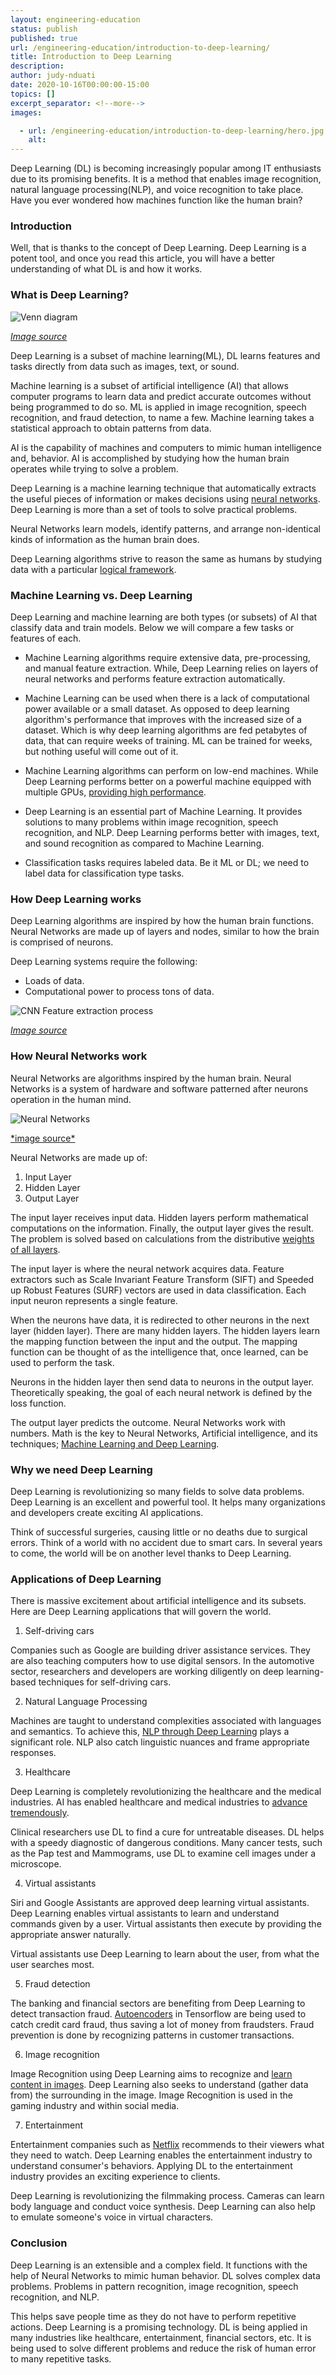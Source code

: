 ```yaml
---
layout: engineering-education
status: publish
published: true
url: /engineering-education/introduction-to-deep-learning/
title: Introduction to Deep Learning
description:
author: judy-nduati
date: 2020-10-16T00:00:00-15:00
topics: []
excerpt_separator: <!--more-->
images:

  - url: /engineering-education/introduction-to-deep-learning/hero.jpg
    alt:
---
```

Deep Learning (DL) is becoming increasingly popular among IT enthusiasts due to its promising benefits. It is a method that enables image recognition, natural language processing(NLP), and voice recognition to take place. Have you ever wondered how machines function like the human brain?
<!--more-->
### Introduction
Well, that is thanks to the concept of Deep Learning. Deep Learning is a potent tool, and once you read this article, you will have a better understanding of what DL is and how it works.
### What is Deep Learning?

![Venn diagram](/engineering-education/introduction-to-deep-learning/ai-ml-dl.jpg)<br>

[*Image source*](https://towardsdatascience.com/cousins-of-artificial-intelligence-dda4edc27b55)

Deep Learning is a subset of machine learning(ML), DL learns features and tasks directly from data such as images, text, or sound.

Machine learning is a subset of artificial intelligence (AI) that allows computer programs to learn data and predict accurate outcomes without being programmed to do so. ML is applied in image recognition, speech recognition, and fraud detection, to name a few. Machine learning takes a statistical approach to obtain patterns from data.

AI is the capability of machines and computers to mimic human intelligence and, behavior. AI is accomplished by studying how the human brain operates while trying to solve a problem.

Deep Learning is a machine learning technique that automatically extracts the useful pieces of information or makes decisions using [neural networks](https://en.wikipedia.org/wiki/Artificial_neural_network). Deep Learning is more than a set of tools to solve practical problems.

Neural Networks learn models, identify patterns, and arrange non-identical kinds of information as the human brain does.

Deep Learning algorithms strive to reason the same as humans by studying data with a particular [logical framework](https://medium.com/tebs-lab/introduction-to-deep-learning-a46e92cb0022).

### Machine Learning vs. Deep Learning
Deep Learning and machine learning are both types (or subsets) of AI that classify data and train models. Below we will compare a few tasks or features of each.

- Machine Learning algorithms require extensive data, pre-processing, and manual feature extraction. While, Deep Learning relies on layers of neural networks and performs feature extraction automatically.

- Machine Learning can be used when there is a lack of computational power available or a small dataset. As opposed to deep learning algorithm's performance that improves with the increased size of a dataset. Which is why deep learning algorithms are fed petabytes of data, that can require weeks of training. ML can be trained for weeks, but nothing useful will come out of it.

- Machine Learning algorithms can perform on low-end machines. While Deep Learning performs better on a powerful machine equipped with multiple GPUs, [providing high performance](https://hackr.io/blog/machine-learning-vs-deep-learning).

- Deep Learning is an essential part of Machine Learning. It provides solutions to many problems within image recognition, speech recognition, and NLP. Deep Learning performs better with images, text, and sound recognition as compared to Machine Learning.

- Classification tasks requires labeled data. Be it ML or DL; we need to label data for classification type tasks.

### How Deep Learning works
Deep Learning algorithms are inspired by how the human brain functions. Neural Networks are made up of layers and nodes, similar to how the brain is comprised of neurons.

Deep Learning systems require the following:
- Loads of data.
- Computational power to process tons of data.

![CNN Feature extraction process](/engineering-education/introduction-to-deep-learning/ai-ml-dl.jpg)<br>

[*Image source*](https://towardsdatascience.com/cousins-of-artificial-intelligence-dda4edc27b55)

### How Neural Networks work
Neural Networks are algorithms inspired by the human brain. Neural Networks is a system of hardware and software patterned after neurons operation in the human mind.

![Neural Networks](/engineering-education/introduction-to-deep-learning/fep.png)<br>

[\*image source\*](https://www.quora.com/How-can-I-use-CNN-for-feature-extraction-of-images)

Neural Networks are made up of:
1. Input Layer
2. Hidden Layer
3. Output Layer

The input layer receives input data. Hidden layers perform mathematical computations on the information. Finally, the output layer gives the result. The problem is solved based on calculations from the distributive [weights of all layers](https://www.modev.com/blog/how-deep-learning-works).

The input layer is where the neural network acquires data. Feature extractors such as Scale Invariant Feature Transform (SIFT) and Speeded up Robust Features (SURF) vectors are used in data classification. Each input neuron represents a single feature.

When the neurons have data, it is redirected to other neurons in the next layer (hidden layer). There are many hidden layers. The hidden layers learn the mapping function between the input and the output. The mapping function can be thought of as the intelligence that, once learned, can be used to perform the task.

Neurons in the hidden layer then send data to neurons in the output layer. Theoretically speaking, the goal of each neural network is defined by the loss function.

The output layer predicts the outcome. Neural Networks work with numbers. Math is the key to Neural Networks, Artificial intelligence, and its techniques; [Machine Learning and Deep Learning](http://neuralnetworksanddeeplearning.com/chap1.html).

### Why we need Deep Learning
Deep Learning is revolutionizing so many fields to solve data problems.
Deep Learning is an excellent and powerful tool. It helps many organizations and developers create exciting AI applications.

Think of successful surgeries, causing little or no deaths due to surgical errors. Think of a world with no accident due to smart cars. In several years to come, the world will be on another level thanks to Deep Learning.

### Applications of Deep Learning
There is massive excitement about artificial intelligence and its subsets. Here are Deep Learning applications that will govern the world.

1. Self-driving cars

Companies such as Google are building driver assistance services. They are also teaching computers how to use digital sensors. In the automotive sector, researchers and developers are working diligently on deep learning-based techniques for self-driving cars.

2. Natural Language Processing

Machines are taught to understand complexities associated with languages and semantics. To achieve this, [NLP through Deep Learning](https://www.mygreatlearning.com/blog/natural-language-processing-tutorial/) plays a significant role. NLP also catch linguistic nuances and frame appropriate responses.

3. Healthcare

Deep Learning is completely revolutionizing the healthcare and the medical industries. AI has enabled healthcare and medical industries to [advance tremendously](https://medium.com/breathe-publication/top-15-deep-learning-applications-that-will-rule-the-world-in-2018-and-beyond-7c6130c43b01).

Clinical researchers use DL to find a cure for untreatable diseases. DL helps with a speedy diagnostic of dangerous conditions. Many cancer tests, such as the Pap test and Mammograms, use DL to examine cell images under a microscope.

4. Virtual assistants

Siri and Google Assistants are approved deep learning virtual assistants. Deep Learning enables virtual assistants to learn and understand commands given by a user. Virtual assistants then execute by providing the appropriate answer naturally.

Virtual assistants use Deep Learning to learn about the user, from what the user searches most.

5. Fraud detection

The banking and financial sectors are benefiting from Deep Learning to detect transaction fraud. [Autoencoders](https://www.mygreatlearning.com/blog/deep-learning-applications/) in Tensorflow are being used to catch credit card fraud, thus saving a lot of money from fraudsters. Fraud prevention is done by recognizing patterns in customer transactions.

6. Image recognition

Image Recognition using Deep Learning aims to recognize and [learn content in images](https://www.researchgate.net/publication/326503174_Deep_Learning_for_Practical_Image_Recognition_Case_Study_on_Kaggle_Competitions). Deep Learning also seeks to understand (gather data from) the surrounding in the image. Image Recognition is used in the gaming industry and within social media.

7. Entertainment

Entertainment companies such as [Netflix](https://www.netflix.com/ke-en/) recommends to their viewers what they need to watch. Deep Learning enables the entertainment industry to understand consumer's behaviors. Applying DL to the entertainment industry provides an exciting experience to clients.

Deep Learning is revolutionizing the filmmaking process. Cameras can learn body language and conduct voice synthesis. Deep Learning can also help to emulate someone's voice in virtual characters.

### Conclusion
Deep Learning is an extensible and a complex field. It functions with the help of Neural Networks to mimic human behavior. DL solves complex data problems. Problems in pattern recognition, image recognition, speech recognition, and NLP.

This helps save people time as they do not have to perform repetitive actions. Deep Learning is a promising technology. DL is being applied in many industries like healthcare, entertainment, financial sectors, etc.
It is being used to solve different problems and reduce the risk of human error to many repetitive tasks.
